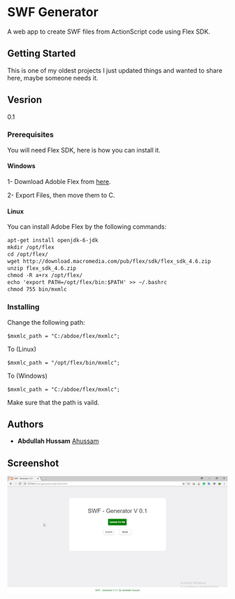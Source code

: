 # SWF Generator

A web app to create SWF files from ActionScript code using Flex SDK.

## Getting Started

This is one of my oldest projects I just updated things and wanted to share here, maybe someone needs it.

## Vesrion 

0.1 

### Prerequisites

You will need Flex SDK, here is how you can install it. 

#### Windows 

1- Download Adoble Flex from [here](https://www.adobe.com/devnet/flex/flex-sdk-download.html).  

2- Export Files, then move them to C.


#### Linux 

You can install Adobe Flex by the following commands: 

```
apt-get install openjdk-6-jdk
mkdir /opt/flex 
cd /opt/flex/ 
wget http://download.macromedia.com/pub/flex/sdk/flex_sdk_4.6.zip
unzip flex_sdk_4.6.zip 
chmod -R a+rx /opt/flex/
echo 'export PATH=/opt/flex/bin:$PATH' >> ~/.bashrc
chmod 755 bin/mxmlc
```


### Installing

Change the following path:
```
$mxmlc_path = "C:/abdoe/flex/mxmlc";
```

To (Linux)

```
$mxmlc_path = "/opt/flex/bin/mxmlc";
```
To (Windows)

```
$mxmlc_path = "C:/abdoe/flex/mxmlc";
```

Make sure that the path is vaild.

## Authors

* **Abdullah Hussam** [Ahussam](https://github.com/ahussam)

## Screenshot 

![swfGen](https://raw.githubusercontent.com/ahussam/swf-generator/master/SwfGen.png)




